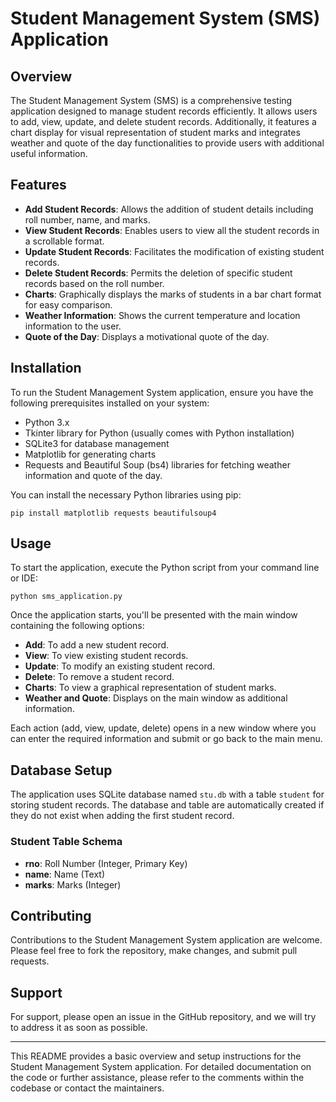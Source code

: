 # Student Management System (SMS) Application

## Overview
The Student Management System (SMS) is a comprehensive testing application designed to manage student records efficiently. It allows users to add, view, update, and delete student records. Additionally, it features a chart display for visual representation of student marks and integrates weather and quote of the day functionalities to provide users with additional useful information.

## Features
- **Add Student Records**: Allows the addition of student details including roll number, name, and marks.
- **View Student Records**: Enables users to view all the student records in a scrollable format.
- **Update Student Records**: Facilitates the modification of existing student records.
- **Delete Student Records**: Permits the deletion of specific student records based on the roll number.
- **Charts**: Graphically displays the marks of students in a bar chart format for easy comparison.
- **Weather Information**: Shows the current temperature and location information to the user.
- **Quote of the Day**: Displays a motivational quote of the day.

## Installation
To run the Student Management System application, ensure you have the following prerequisites installed on your system:
- Python 3.x
- Tkinter library for Python (usually comes with Python installation)
- SQLite3 for database management
- Matplotlib for generating charts
- Requests and Beautiful Soup (bs4) libraries for fetching weather information and quote of the day.

You can install the necessary Python libraries using pip:
```
pip install matplotlib requests beautifulsoup4
```

## Usage
To start the application, execute the Python script from your command line or IDE:
```
python sms_application.py
```

Once the application starts, you'll be presented with the main window containing the following options:
- **Add**: To add a new student record.
- **View**: To view existing student records.
- **Update**: To modify an existing student record.
- **Delete**: To remove a student record.
- **Charts**: To view a graphical representation of student marks.
- **Weather and Quote**: Displays on the main window as additional information.

Each action (add, view, update, delete) opens in a new window where you can enter the required information and submit or go back to the main menu.

## Database Setup
The application uses SQLite database named `stu.db` with a table `student` for storing student records. The database and table are automatically created if they do not exist when adding the first student record.

### Student Table Schema
- **rno**: Roll Number (Integer, Primary Key)
- **name**: Name (Text)
- **marks**: Marks (Integer)


## Contributing
Contributions to the Student Management System application are welcome. Please feel free to fork the repository, make changes, and submit pull requests.

## Support
For support, please open an issue in the GitHub repository, and we will try to address it as soon as possible.

---
This README provides a basic overview and setup instructions for the Student Management System application. For detailed documentation on the code or further assistance, please refer to the comments within the codebase or contact the maintainers.
